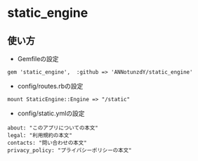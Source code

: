 # static_engine

## 使い方

- Gemfileの設定
```
gem 'static_engine',  :github => 'ANNotunzdY/static_engine'
```

- config/routes.rbの設定
```
mount StaticEngine::Engine => "/static"
```

- config/static.ymlの設定
```
about: "このアプリについての本文"
legal: "利用規約の本文"
contacts: "問い合わせの本文"
privacy_policy: "プライバシーポリシーの本文"
```